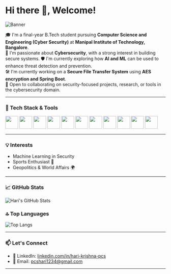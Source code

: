 # Hi there 👋, Welcome!

![Banner](https://media.licdn.com/dms/image/v2/D5616AQFdP0vcdkR3tQ/profile-displaybackgroundimage-shrink_350_1400/profile-displaybackgroundimage-shrink_350_1400/0/1719347170713?e=1756944000&v=beta&t=yDaFM5Ix2Z3dzYGoxJoX98UvZRsee7GW0gHZpQhh2dM)

🎓 I'm a final-year B.Tech student pursuing **Computer Science and Engineering (Cyber Security)** at **Manipal Institute of Technology, Bangalore**.  
🔐 I'm passionate about **Cybersecurity**, with a strong interest in building secure systems. 
🛡️ I'm currently exploring how **AI and ML** can be used to enhance threat detection and prevention.  
🛠️ I'm currently working on a **Secure File Transfer System** using **AES encryption and Spring Boot**.  
🤝 Open to collaborating on security-focused projects, research, or tools in the cybersecurity domain.

---

### 🚀 Tech Stack & Tools
<div>
  <img src="https://cdn.jsdelivr.net/gh/devicons/devicon/icons/java/java-original.svg" width="40"/>
  <img src="https://cdn.jsdelivr.net/gh/devicons/devicon/icons/python/python-original.svg" width="40"/>
  <img src="https://cdn.jsdelivr.net/gh/devicons/devicon/icons/c/c-original.svg" width="40"/>
  <img src="https://cdn.jsdelivr.net/gh/devicons/devicon/icons/html5/html5-original.svg" width="40"/>
  <img src="https://cdn.jsdelivr.net/gh/devicons/devicon/icons/css3/css3-original.svg" width="40"/>
  <img src="https://cdn.jsdelivr.net/gh/devicons/devicon/icons/linux/linux-original.svg" width="40"/>
  <img src="https://cdn.jsdelivr.net/gh/devicons/devicon/icons/debian/debian-original.svg" width="40"/> <!-- For Kali/Debian -->
  <img src="https://cdn.jsdelivr.net/gh/devicons/devicon/icons/mysql/mysql-original.svg" width="40"/>
  <img src="https://cdn.jsdelivr.net/gh/devicons/devicon/icons/mongodb/mongodb-original.svg" width="40"/>
  <img src="https://cdn.jsdelivr.net/gh/devicons/devicon/icons/spring/spring-original.svg" width="40"/>
  <img src="https://cdn.jsdelivr.net/gh/devicons/devicon/icons/git/git-original.svg" width="40"/>
</div>

---

### 💡 Interests
- Machine Learning in Security  
- Sports Enthusiast 🏏  
- Geopolitics & World Affairs 🌍  

---

### 📈 GitHub Stats

![Hari's GitHub Stats](https://github-readme-stats.vercel.app/api?username=pcshari&show_icons=true&theme=radical)

### 🔝 Top Languages

![Top Langs](https://github-readme-stats.vercel.app/api/top-langs/?username=pcshari&layout=compact&theme=radical)

---

### 📫 Let's Connect
- 💼 LinkedIn: [linkedin.com/in/hari-krishna-pcs](https://linkedin.com/in/hari-krishna-pcs)  
- 📧 Email: pcshari1234@gmail.com

---
